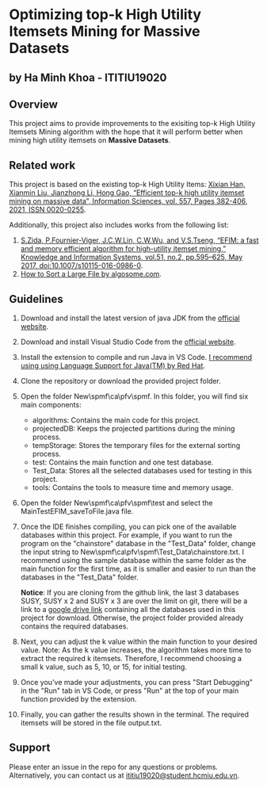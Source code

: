 # Optimizing top-k High Utility Itemsets Mining for Massive Datasets

## by Ha Minh Khoa - ITITIU19020

## Overview

This project aims to provide improvements to the exisiting top-k High Utility Itemsets Mining algorithm with the hope that it will perform better when mining high utility itemsets on **Massive Datasets**.

## Related work

This project is based on the existing top-k High Utility Items: [Xixian Han, Xianmin Liu, Jianzhong Li, Hong Gao, “Efficient top-k high utility itemset mining on massive data”, Information Sciences, vol. 557, Pages 382-406, 2021, ISSN 0020-0255](https://www.sciencedirect.com/science/article/abs/pii/S0020025520307921).

Additionally, this project also includes works from the following list:

1. [S.Zida, P.Fournier-Viger, J.C.W.Lin, C.W.Wu, and V.S.Tseng, “EFIM: a fast and memory efficient algorithm for high-utility itemset mining,” Knowledge and Information Systems, vol.51, no.2, pp.595–625, May 2017, doi:10.1007/s10115-016-0986-0](https://www.philippe-fournier-viger.com/spmf/MICAI2015_EFIM_High_Utility_Itemset_Mining.pdf).
2. [How to Sort a Large File by algosome.com](https://www.algosome.com/articles/how-to-sort-large-file.html).

## Guidelines

1. Download and install the latest version of java JDK from the [official website](https://www.oracle.com/java/technologies/downloads/).

2. Download and install Visual Studio Code from the [official website](https://code.visualstudio.com/download).

3. Install the extension to compile and run Java in VS Code. [I recommend using using Language Support for Java(TM) by Red Hat](https://marketplace.visualstudio.com/items?itemName=redhat.java).

4. Clone the repository or download the provided project folder.

5. Open the folder New\spmf\ca\pfv\spmf. In this folder, you will find six main components:

   - algorithms: Contains the main code for this project.
   - projectedDB: Keeps the projected partitions during the mining process.
   - tempStorage: Stores the temporary files for the external sorting process.
   - test: Contains the main function and one test database.
   - Test_Data: Stores all the selected databases used for testing in this project.
   - tools: Contains the tools to measure time and memory usage.

6. Open the folder New\spmf\ca\pfv\spmf\test and select the MainTestEFIM_saveToFile.java file.

7. Once the IDE finishes compiling, you can pick one of the available databases within this project. For example, if you want to run the program on the "chainstore" database in the "Test_Data" folder, change the input string to New\\spmf\\ca\\pfv\\spmf\\Test_Data\\chainstore.txt. I recommend using the sample database within the same folder as the main function for the first time, as it is smaller and easier to run than the databases in the "Test_Data" folder.

   **Notice**: If you are cloning from the github link, the last 3 databases SUSY, SUSY x 2 and SUSY x 3 are over the limit on git, there will be a link to a [google drive link](https://drive.google.com/file/d/1rbUZB0a2vVpI9uqD8JEiCcg5FpVcyesb/view?usp=sharing) containing all the databases used in this project for download. Otherwise, the project folder provided already contains the required databases.

8. Next, you can adjust the k value within the main function to your desired value. Note: As the k value increases, the algorithm takes more time to extract the required k itemsets. Therefore, I recommend choosing a small k value, such as 5, 10, or 15, for initial testing.

9. Once you've made your adjustments, you can press "Start Debugging" in the "Run" tab in VS Code, or press "Run" at the top of your main function provided by the extension.

10. Finally, you can gather the results shown in the terminal. The required itemsets will be stored in the file output.txt.

## Support

Please enter an issue in the repo for any questions or problems.
Alternatively, you can contact us at ititiu19020@student.hcmiu.edu.vn.

